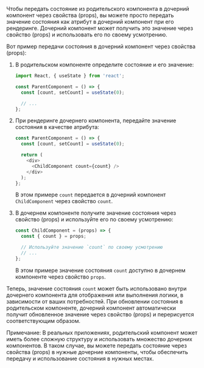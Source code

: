 Чтобы передать состояние из родительского компонента в дочерний компонент через свойства (props), вы можете просто передать значение состояния как атрибут в дочерний компонент при его рендеринге. Дочерний компонент может получить это значение через свойство (props) и использовать его по своему усмотрению.

Вот пример передачи состояния в дочерний компонент через свойства (props):

1. В родительском компоненте определите состояние и его значение:

   ```javascript
   import React, { useState } from 'react';

   const ParentComponent = () => {
     const [count, setCount] = useState(0);

     // ...
   };
   ```

2. При рендеринге дочернего компонента, передайте значение состояния в качестве атрибута:

   ```javascript
   const ParentComponent = () => {
     const [count, setCount] = useState(0);

     return (
       <div>
         <ChildComponent count={count} />
       </div>
     );
   };
   ```

   В этом примере `count` передается в дочерний компонент `ChildComponent` через свойство `count`.

3. В дочернем компоненте получите значение состояния через свойство (props) и используйте его по своему усмотрению:

   ```javascript
   const ChildComponent = (props) => {
     const { count } = props;

     // Используйте значение `count` по своему усмотрению
     // ...
   };
   ```

   В этом примере значение состояния `count` доступно в дочернем компоненте через свойство `props`.

Теперь, значение состояния `count` может быть использовано внутри дочернего компонента для отображения или выполнения логики, в зависимости от ваших потребностей. При обновлении состояния в родительском компоненте, дочерний компонент автоматически получит обновленное значение через свойство (props) и перерисуется соответствующим образом.

Примечание: В реальных приложениях, родительский компонент может иметь более сложную структуру и использовать множество дочерних компонентов. В таком случае, вы можете передать состояние через свойства (props) в нужные дочерние компоненты, чтобы обеспечить передачу и использование состояния в нужных местах.
